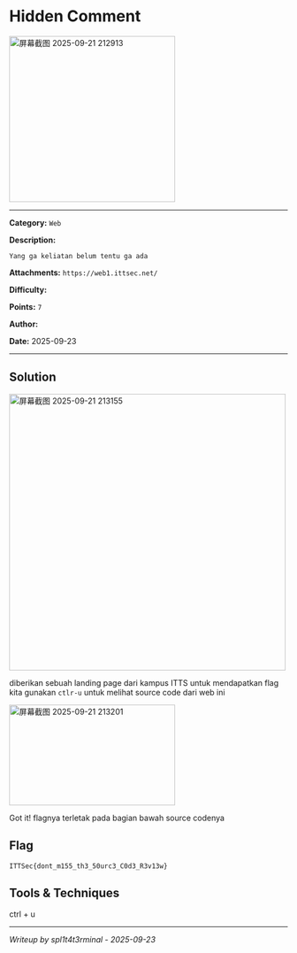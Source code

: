 # Hidden Comment

<img width="300" height="300" alt="屏幕截图 2025-09-21 212913" src="https://github.com/user-attachments/assets/4b9853d3-9bcf-4693-ac2f-bf1c24c55f66" />

---

**Category:** `Web`

**Description:** 
```
Yang ga keliatan belum tentu ga ada
```

**Attachments:** `https://web1.ittsec.net/`

**Difficulty:**

**Points:** `7`

**Author:**

**Date:** 2025-09-23

---

## Solution
<img width="500" height="500" alt="屏幕截图 2025-09-21 213155" src="https://github.com/user-attachments/assets/241d500d-a1ad-4ebc-99bd-65b8e92bc7b4" />

diberikan sebuah landing page dari kampus ITTS untuk mendapatkan flag kita gunakan `ctlr-u` untuk melihat source code dari web ini

<img width="300" height="182" alt="屏幕截图 2025-09-21 213201" src="https://github.com/user-attachments/assets/62603208-e24f-4c2e-8c45-cff4adb27a46" />

Got it! flagnya terletak pada bagian bawah source codenya 

## Flag

```
ITTSec{dont_m155_th3_50urc3_C0d3_R3v13w}
```

## Tools & Techniques

ctrl + u

---

*Writeup by spl1t4t3rminal - 2025-09-23*

